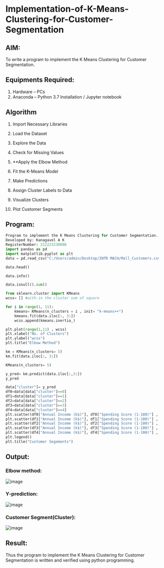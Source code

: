 # Implementation-of-K-Means-Clustering-for-Customer-Segmentation

## AIM:
To write a program to implement the K Means Clustering for Customer Segmentation.

## Equipments Required:
1. Hardware – PCs
2. Anaconda – Python 3.7 Installation / Jupyter notebook

## Algorithm
1. Import Necessary Libraries

2. Load the Dataset

3. Explore the Data

4. Check for Missing Values

5. **Apply the Elbow Method

6. Fit the K-Means Model

7. Make Predictions

8. Assign Cluster Labels to Data

9. Visualize Clusters

10. Plot Customer Segments
## Program:
```python
Program to implement the K Means Clustering for Customer Segmentation.
Developed by: Kanagavel A K
RegisterNumber: 212223230096
import pandas as pd
import matplotlib.pyplot as plt
data = pd.read_csv("C:/Users/admin/Desktop/INTR MACH/Mall_Customers.csv")

data.head()

data.info()

data.isnull().sum()

from sklearn.cluster import KMeans
wcss= [] #with-in the cluster sum of square

for i in range(1, 11):
    kmeans= KMeans(n_clusters = i , init= "k-means++")
    kmeans.fit(data.iloc[:, 3:])
    wcss.append(kmeans.inertia_)

plt.plot(range(1,11) , wcss)
plt.xlabel("No. of Clusters")
plt.ylabel("wcss")
plt.title("Elbow Method")

km = KMeans(n_clusters= 5)
km.fit(data.iloc[:, 3:])

KMeans(n_clusters= 5)

y_pred= km.predict(data.iloc[:,3:])
y_pred

data["cluster"]= y_pred
df0=data[data["cluster"]==0]
df1=data[data["cluster"]==1]
df2=data[data["cluster"]==2]
df3=data[data["cluster"]==3]
df4=data[data["cluster"]==4]
plt.scatter(df0["Annual Income (k$)"], df0["Spending Score (1-100)"] , c="red", label="cluster0")
plt.scatter(df1["Annual Income (k$)"], df1["Spending Score (1-100)"] , c="black", label="cluster1")
plt.scatter(df2["Annual Income (k$)"], df2["Spending Score (1-100)"] , c="blue", label="cluster2")
plt.scatter(df3["Annual Income (k$)"], df3["Spending Score (1-100)"] , c="green", label="cluster3")
plt.scatter(df4["Annual Income (k$)"], df4["Spending Score (1-100)"] , c="magenta", label="cluster4")
plt.legend()
plt.title("Customer Segements")
```

## Output:
### Elbow method:
![image](https://github.com/user-attachments/assets/e59815e8-8d4e-4848-8985-638ac3f7bfb7)

### Y-prediction:
![image](https://github.com/user-attachments/assets/e2b7eabe-3691-4af7-993d-181e088cdd25)

### Customer Segment(Cluster):
![image](https://github.com/user-attachments/assets/a815bd8f-7c8d-4bc1-9587-34dbd1f6357d)


## Result:
Thus the program to implement the K Means Clustering for Customer Segmentation is written and verified using python programming.
